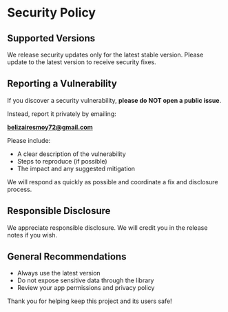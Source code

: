 # Security Policy

## Supported Versions

We release security updates only for the latest stable version. Please update to the latest version to receive security fixes.

## Reporting a Vulnerability

If you discover a security vulnerability, **please do NOT open a public issue**.

Instead, report it privately by emailing:

**belizairesmoy72@gmail.com**

Please include:
- A clear description of the vulnerability
- Steps to reproduce (if possible)
- The impact and any suggested mitigation

We will respond as quickly as possible and coordinate a fix and disclosure process.

## Responsible Disclosure

We appreciate responsible disclosure. We will credit you in the release notes if you wish.

## General Recommendations
- Always use the latest version
- Do not expose sensitive data through the library
- Review your app permissions and privacy policy

Thank you for helping keep this project and its users safe! 